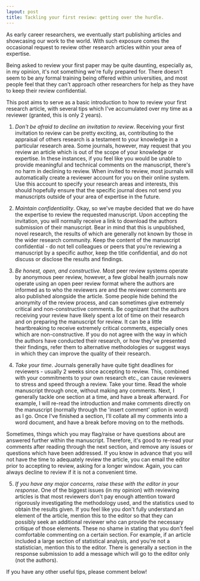 ```yaml
---
layout: post
title: Tackling your first review: getting over the hurdle.
---
```


As early career researchers, we eventually start publishing articles and showcasing our work to the world. With such exposure comes the occasional request to review other research articles within your area of expertise.

Being asked to review your first paper may be quite daunting, especially as, in my opinion, it's not something we're fully prepared for. There doesn't seem to be any formal training being offered within universities, and most people feel that they can't approach other researchers for help as they have to keep their review confidential.

This post aims to serve as a basic introduction to how to review your first research article, with several tips which I've accumulated over my time as a reviewer (granted, this is only 2 years). 

1. *Don't be afraid to decline an invitation to review*. 
Receiving your first invitation to review can be pretty exciting, as, contributing to the appraisal of others research is a testament to your knowledge in a particular research area. Some journals, however, may request that you review an article which is out of the scope of your knowledge or expertise.  In these instances, if you feel like you would be unable to provide meaningful and technical comments on the manuscript, there's no harm in declining to review. When invited to review, most journals will automatically create a reviewer account for you on their online system. Use this account to specify your research areas and interests, this should hopefully ensure that the specific journal does not send you manuscripts outside of your area of expertise in the future. 

2. *Maintain confidentiality*. 
Okay, so we've maybe decided that we do have the expertise to review the requested manuscript. Upon accepting the invitation, you will normally receive a link to download the authors submission of their manuscript. Bear in mind that this is unpublished, novel research, the results of which are generally not known by those in the wider research community. Keep the content of the manuscript confidential - do not tell colleagues or peers that you're reviewing a manuscript by a specific author, keep the title confidential, and do not discuss or disclose the results and findings. 

3. *Be honest, open, and constructive*. 
Most peer review systems operate by anonymous peer review, however, a few global health journals now operate using an open peer review format where the authors are informed as to who the reviewers are and the reviewer comments are also published alongside the article. Some people hide behind the anonymity of the review process, and can sometimes give extremely critical and non-constructive comments.  Be cognizant that the authors receiving your review have likely spent a lot of time on their research and on preparing the manuscript for review. It can be a little heartbreaking to receive extremely critical comments, especially ones which are non-constructive. If you do not agree with the way in which the authors have conducted their research, or how they've presented their findings, refer them to alternative methodologies or suggest ways in which they can improve the quality of their research. 

4. *Take your time*. 
Journals generally have quite tight deadlines for reviewers - usually 2 weeks since accepting to review. This, combined with your commitments to your own research etc., can cause reviewers to stress and speed through a review. Take your time. Read the whole manuscript through once, without making any comments. Next, I generally tackle one section at a time, and have a break afterward. For example, I will re-read the introduction and make comments directly on the manuscript (normally through the 'insert comment' option in word) as I go. Once I've finished a section, I'll collate all my comments into a word document, and have a break before moving on to the methods. 

Sometimes, things  which you may flag/raise or have questions about are answered further within the manuscript. Therefore, it's good to re-read your comments after reading through the next section, and remove any issues or questions which have been addressed. If you know in advance that you will not have the time to adequately review the article, you can email the editor prior to accepting to review, asking for a longer window. Again, you can always decline to review if it is not a convenient time.

5. *If you have any major concerns, raise these with the editor in your response*. 
One of the biggest issues (in my opinion) with reviewing articles is that most reviewers don't pay enough attention toward rigorously investigating the methodology used, and the statistics used to obtain the results given. If you feel like you don't fully understand an element of the article, mention this to the editor so that they can possibly seek an additional reviewer who can provide the necessary critique of those elements. These no shame in stating that you don't feel comfortable commenting on a certain section. For example, if an article included a large section of statistical analysis, and you're not a statistician, mention this to the editor. There is generally a section in the response submission to add a message which will go to the editor only (not the authors).

If you have any other useful tips, please comment below! 
